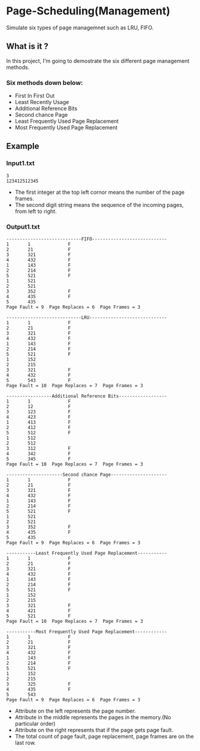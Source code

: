 # Page-Scheduling(Management)
Simulate six types of page managemnet such as LRU, FIFO.
## What is it ?
In this project, I'm going to demostrate the six different page management methods.
### Six methods down below:
- First In First Out
- Least Recently Usage
- Additional Reference Bits
- Second chance Page
- Least Frequently Used Page Replacement
- Most Frequently Used Page Replacement
## Example
### Input1.txt
```
3
123412512345
```
- The first integer at the top left cornor means the number of the page frames.
- The second digit string means the sequence of the incoming pages, from left to right.
### Output1.txt
```
----------------------------FIFO----------------------------
1       1              F
2       21             F
3       321            F
4       432            F
1       143            F
2       214            F
5       521            F
1       521            
2       521            
3       352            F
4       435            F
5       435            
Page Fault = 9  Page Replaces = 6  Page Frames = 3

----------------------------LRU-----------------------------
1       1              F
2       21             F
3       321            F
4       432            F
1       143            F
2       214            F
5       521            F
1       152            
2       215            
3       321            F
4       432            F
5       543            F
Page Fault = 10  Page Replaces = 7  Page Frames = 3

-----------------Additional Reference Bits------------------
1       1              F
2       12             F
3       123            F
4       423            F
1       413            F
2       412            F
5       512            F
1       512            
2       512            
3       312            F
4       342            F
5       345            F
Page Fault = 10  Page Replaces = 7  Page Frames = 3

---------------------Second chance Page---------------------
1       1              F
2       21             F
3       321            F
4       432            F
1       143            F
2       214            F
5       521            F
1       521            
2       521            
3       352            F
4       435            F
5       435            
Page Fault = 9  Page Replaces = 6  Page Frames = 3

-----------Least Frequently Used Page Replacement-----------
1       1              F
2       21             F
3       321            F
4       432            F
1       143            F
2       214            F
5       521            F
1       152            
2       215            
3       321            F
4       421            F
5       521            F
Page Fault = 10  Page Replaces = 7  Page Frames = 3

-----------Most Frequently Used Page Replacement------------
1       1              F
2       21             F
3       321            F
4       432            F
1       143            F
2       214            F
5       521            F
1       152            
2       215            
3       325            F
4       435            F
5       543            
Page Fault = 9  Page Replaces = 6  Page Frames = 3
```
- Attribute on the left represents the page number.
- Attribute in the middle represents the pages in the memory.(No particular order)
- Attribute on the right represents that if the page gets page fault.
- The total count of page fault, page replacement, page frames are on the last row.

